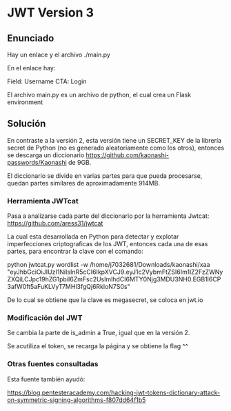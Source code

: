 # JWT Version 3

## Enunciado

Hay un enlace y el archivo ./main.py

En el enlace hay:

Field: Username
CTA: Login

El archivo main.py es un archivo de python, el cual crea un Flask environment

## Solución

En contraste a la versión 2, esta versión tiene un SECRET_KEY de la librería secret de Python (no es generado aleatoriamente como los otros), entonces se descarga un diccionario https://github.com/kaonashi-passwords/Kaonashi de 9GB.

El diccionario se divide en varias partes para que pueda procesarse, quedan partes similares de aproximadamente 914MB.

### Herramienta JWTcat

Pasa a analizarse cada parte del diccionario por la herramienta Jwtcat:
https://github.com/aress31/jwtcat

La cual esta desarrollada en Python para detectar y explotar imperfecciones criptograficas de los JWT, entonces cada una de esas partes, para encontrar la clave con el comando:

python jwtcat.py wordlist -w /home/j7032681/Downloads/kaonashi/xaa "eyJhbGciOiJIUzI1NiIsInR5cCI6IkpXVCJ9.eyJ1c2VybmFtZSI6Im1lZ2FzZWNyZXQiLCJpc19hZG1pbiI6ZmFsc2UsImlhdCI6MTY0Njg3MDU3NH0.EGB1l6CP3afW0ft5aFuKLVyT7MHl3fgQj6RkloN7S0s"

De lo cual se obtiene que la clave es megasecret, se coloca en jwt.io

### Modificación del JWT

Se cambia la parte de is_admin a True, igual que en la versión 2.

Se acutiliza el token, se recarga la página y se obtiene la flag ^^

### Otras fuentes consultadas

Esta fuente también ayudó:

https://blog.pentesteracademy.com/hacking-jwt-tokens-dictionary-attack-on-symmetric-signing-algorithms-f807dd64f1b5
